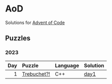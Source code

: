 # AoD

Solutions for [Advent of Code](https://adventofcode.com)

## Puzzles

### 2023

| Day | Puzzle | Language | Solution |
| --: | :----- | :------- | :------- |
| 1 | [Trebuchet?!](https://adventofcode.com/2023/day/1) | C++ | [day1](aod/2023/01)
